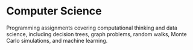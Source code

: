 # Computer Science
Programming assignments covering computational thinking and data science, including decision trees, graph problems, random walks, Monte Carlo simulations, and machine learning.
